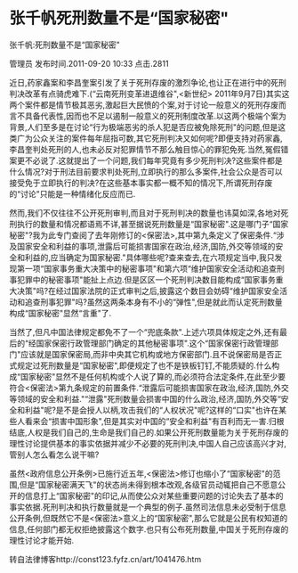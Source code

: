 # 张千帆死刑数量不是“国家秘密"  
张千帆:死刑数量不是“国家秘密"

管理员 发布时间.2011-09-20 10:33  点击.2811



近日,药家鑫案和李昌奎案引发了关于死刑存废的激烈争论,也让正在进行中的死刑判决改革有点骑虎难下.(“云南死刑变革进退维谷",<新世纪> 2011年9月7日)其实这两个案件都是情节极其恶劣,激起巨大民愤的个案,对于讨论一般意义的死刑存废而言不具备代表性,因而也不足以遏制一般意义的死刑制度改革.以这两个极端个案为背景,人们至多是在讨论“行为极端恶劣的杀人犯是否应被免除死刑"的问题,但是这类广为公众关注的案件每年屈指可数,其它死刑判决又如何呢?即便支持对药家鑫,李昌奎判处死刑的人,也未必反对犯罪情节不那么触目惊心的罪犯免死.当然,冤假错案更不必说了.这就提出了一个问题,我们每年究竟有多少死刑判决?这些案件都是什么情况?对于刑法目前要求判处死刑,立即执行的那么多案件,社会公众是否可以接受免于立即执行的判决?在这些基本事实都一概不知的情况下,所谓死刑存废的“讨论"只能是一种情绪化反应而已.

然而,我们不仅往往不公开死刑审判,而且对于死刑判决的数量也讳莫如深,各地对死刑执行的数量和情况都语焉不详,甚至据说死刑数量是“国家秘密".这是哪门子“国家秘密"?我为此专门查阅了去年刚修订的<保密法>,其中第九条定义了保密条件.“涉及国家安全和利益的事项,泄露后可能损害国家在政治,经济,国防,外交等领域的安全和利益的,应当确定为国家秘密."具体哪些呢?查来查去,在六项规定当中,我只发现第一项“国家事务重大决策中的秘密事项"和第六项“维护国家安全活动和追查刑事犯罪中的秘密事项"能扯上点边.但是区区一个死刑判决数目能构成“国家事务重大决策"吗?在经过国家法院的正式审判之后,披露这个数目会妨碍“维护国家安全活动和追查刑事犯罪"吗?虽然这两条本身有不小的“弹性",但是就此而认定死刑数量构成“国家秘密"显然“言重"了.

当然了,但凡中国法律规定都免不了一个“兜底条款".上述六项具体规定之外,还有最后的“经国家保密行政管理部门确定的其他秘密事项".这个“国家保密行政管理部门"应该就是国家保密局,而非中央其它机构或地方保密部门.且不说保密局是否正式规定过死刑数量是“国家秘密",即便规定了也不是铁板钉钉,不能质疑的.什么构成“国家秘密"显然不是任何机构或个人说了算的,而必须符合法定条件,在此至少要符合<保密法>第九条规定的前置条件.“泄露后可能损害国家在政治,经济,国防,外交等领域的安全和利益."“泄露"死刑数量会损害中国的什么政治,经济,国防,外交等“安全和利益"呢?是不是会授人以柄,攻击我们的“人权状况"呢?这样的“口实"也许在某些人看来会“损害中国形象",但是其实对中国的“安全和利益"有百利而无一害.归根结底,人权是我们自己的,生命是我们自己的.如果公开死刑数量能为关于死刑存废的理性讨论提供基本的事实依据并减少不必要的死刑判决,中国人自己应该高兴才对,管别人怎么看怎么说干嘛?

虽然<政府信息公开条例>已施行近五年,<保密法>修订也缩小了“国家秘密"的范围,但是“国家秘密满天飞"的状态尚未得到根本改观,各级官员动辄把自己不愿意公开的信息打上“国家秘密"的印记,从而使公众对某些重要问题的讨论失去了基本的事实依据.死刑判决和执行数量就是一个典型的例子.虽然司法信息未必受制于信息公开条例,但既然它不是<保密法>意义上的“国家秘密",那么它就是公民有权知道的信息,任何部门都无权拒绝披露这个数字.也只有公布死刑数量,中国关于死刑存废的理性讨论才能开始.

转自法律博客http://const123.fyfz.cn/art/1041476.htm